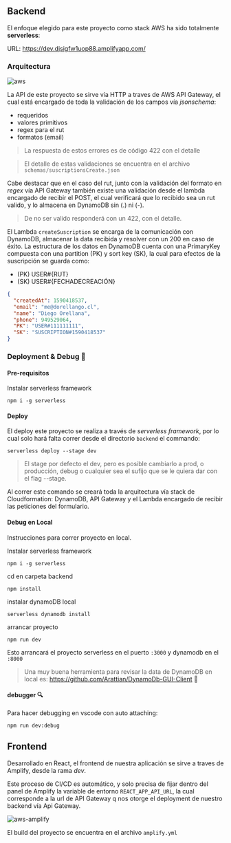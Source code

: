 ## Backend

El enfoque elegido para este proyecto como stack AWS ha sido totalmente **serverless**:

URL: https://dev.djsigfw1uop88.amplifyapp.com/

### Arquitectura

![aws](https://i.imgur.com/7dYA5uD.png)

La API de este proyecto se sirve vía HTTP a traves de AWS API Gateway, el cual está encargado de toda la validación de los campos vía *jsonschema*:

* requeridos
* valores primitivos
* regex para el rut
* formatos (email)

> La respuesta de estos errores es de código 422 con el detalle

> El detalle de estas validaciones se encuentra en el archivo `schemas/suscriptionsCreate.json`

Cabe destacar que en el caso del rut, junto con la validación del formato en *regex* vía API Gateway también existe una validación desde el lambda encargado de recibir el POST, el cual verificará que lo recibido sea un rut valido, y lo almacena en DynamoDB sin (.) ni (-).

> De no ser valido responderá con un 422, con el detalle.

El Lambda `createSuscription` se encarga de la comunicación con DynamoDB, almacenar la data recibida y resolver con un 200 en caso de éxito. La estructura de los datos en DynamoDB cuenta con una PrimaryKey compuesta con una partition (PK) y sort key (SK), la cual para efectos de la suscripción se guarda como:

* (PK) USER#{RUT}
* (SK) USER#{FECHADECREACIÓN}

```json
{
  "createdAt": 1590418537,
  "email": "me@dorellango.cl",
  "name": "Diego Orellana",
  "phone": 949529064,
  "PK": "USER#111111111",
  "SK": "SUSCRIPTION#1590418537"
}
```

### Deployment & Debug 🚀

#### Pre-requisitos

Instalar serverless framework

`npm i -g serverless`

#### Deploy

El deploy este proyecto se realiza a través de *serverless framework*, por lo cual solo hará falta correr desde el directorio `backend` el commando:

`serverless deploy --stage dev`

> El stage por defecto el dev, pero es posible cambiarlo a prod, o producción, debug o cualquier sea el sufijo que se le quiera dar con el flag --stage.

Al correr este comando se creará toda la arquitectura vía stack de Cloudformation: DynamoDB, API Gateway y el Lambda encargado de recibir las peticiones del formulario.

#### Debug en Local

Instrucciones para correr proyecto en local.

Instalar serverless framework

`npm i -g serverless`

cd en carpeta backend

`npm install`

instalar dynamoDB local

`serverless dynamodb install`

arrancar proyecto

`npm run dev`

Esto arrancará el proyecto serverless en el puerto `:3000` y dynamodb en el `:8000`

> Una muy buena herramienta para revisar la data de DynamoDB en local es: https://github.com/Arattian/DynamoDb-GUI-Client 👏

#### debugger 🔍️

Para hacer debugging en vscode con auto attaching:

`npm run dev:debug`


## Frontend

Desarrollado en React, el frontend de nuestra aplicación se sirve a traves de Amplify, desde la rama *dev*.

Este proceso de CI/CD es automático, y solo precisa de fijar dentro del panel de Amplify la variable de entorno `REACT_APP_API_URL`, la cual corresponde a la url de API Gateway q nos otorge el deployment de nuestro backend vía Api Gateway.

![aws-amplify](https://i.imgur.com/A0QdmwR.png)

El build del proyecto se encuentra en el archivo `amplify.yml`
